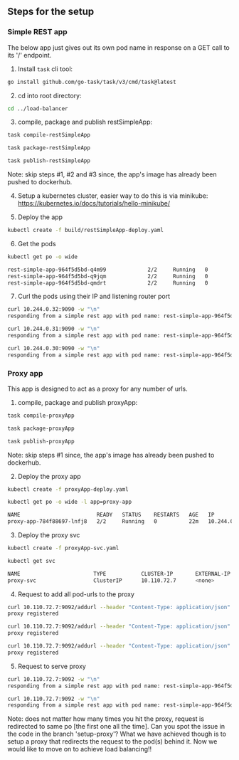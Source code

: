 ## Steps for the setup

### Simple REST app

The below app just gives out its own pod name in response on a GET call to its '/' endpoint.

1. Install `task` cli tool:
```bash
go install github.com/go-task/task/v3/cmd/task@latest
```

2. cd into root directory:
```bash 
cd ../load-balancer
```

3. compile, package and publish restSimpleApp:
```bash
task compile-restSimpleApp

task package-restSimpleApp

task publish-restSimpleApp
```

Note: skip steps #1, #2 and #3 since, the app's image has already been pushed to dockerhub.

4. Setup a kubernetes cluster, easier way to do this is via minikube: https://kubernetes.io/docs/tutorials/hello-minikube/

5. Deploy the app
```bash
kubectl create -f build/restSimpleApp-deploy.yaml
```

6. Get the pods
```bash
kubectl get po -o wide

rest-simple-app-964f5d5bd-q4m99             2/2     Running   0          20m     10.244.0.32    minikube   <none>           <none>
rest-simple-app-964f5d5bd-q9jqm             2/2     Running   0          20m     10.244.0.30    minikube   <none>           <none>
rest-simple-app-964f5d5bd-qmdrt             2/2     Running   0          20m     10.244.0.31    minikube   <none>           <none>
```

7. Curl the pods using their IP and listening router port
```bash
curl 10.244.0.32:9090 -w "\n"
responding from a simple rest app with pod name: rest-simple-app-964f5d5bd-q4m99

curl 10.244.0.31:9090 -w "\n"
responding from a simple rest app with pod name: rest-simple-app-964f5d5bd-qmdrt

curl 10.244.0.30:9090 -w "\n"
responding from a simple rest app with pod name: rest-simple-app-964f5d5bd-q9jqm
```


### Proxy app

This app is designed to act as a proxy for any number of urls.

1. compile, package and publish proxyApp:
```bash
task compile-proxyApp

task package-proxyApp

task publish-proxyApp
```

Note: skip steps #1 since, the app's image has already been pushed to dockerhub.

2. Deploy the proxy app

```bash
kubectl create -f proxyApp-deploy.yaml

kubectl get po -o wide -l app=proxy-app

NAME                        READY   STATUS    RESTARTS   AGE   IP             NODE                              NOMINATED NODE   READINESS GATES
proxy-app-784f88697-lnfj8   2/2     Running   0          22m   10.244.0.187   eksabm-testbed1-core-dev-node-0   <none>           <none>
```

3. Deploy the proxy svc

```bash
kubectl create -f proxyApp-svc.yaml

kubectl get svc

NAME                       TYPE           CLUSTER-IP       EXTERNAL-IP                                   PORT(S)                               AGE
proxy-svc                  ClusterIP      10.110.72.7      <none>                                        9092/TCP                              22m
```

4. Request to add all pod-urls to the proxy
```bash
curl 10.110.72.7:9092/addurl --header "Content-Type: application/json" --request "POST" --data '{"url": "http://10.244.0.32:9090"}' -w "\n"
proxy registered

curl 10.110.72.7:9092/addurl --header "Content-Type: application/json" --request "POST" --data '{"url": "http://10.244.0.31:9090"}' -w "\n"
proxy registered

curl 10.110.72.7:9092/addurl --header "Content-Type: application/json" --request "POST" --data '{"url": "http://10.244.0.30:9090"}' -w "\n"
proxy registered
```

5. Request to serve proxy
```bash
curl 10.110.72.7:9092 -w "\n"
responding from a simple rest app with pod name: rest-simple-app-964f5d5bd-q4m99

curl 10.110.72.7:9092 -w "\n"
responding from a simple rest app with pod name: rest-simple-app-964f5d5bd-q4m99
```

Note: does not matter how many times you hit the proxy, request is redirected to same po [the first one all the time].
Can you spot the issue in the code in the branch 'setup-proxy'?
What we have achieved though is to setup a proxy that redirects the request to the pod(s) behind it.
Now we would like to move on to achieve load balancing!!